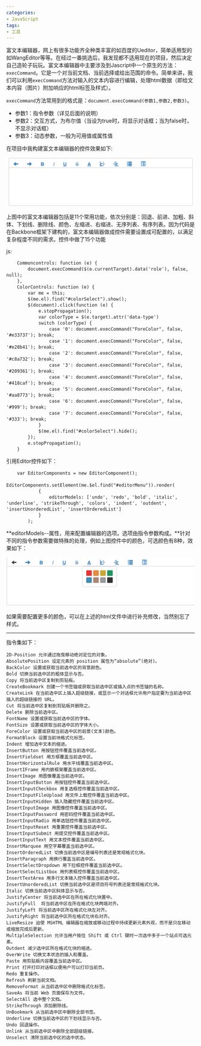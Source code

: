 ```yaml
---
categories:
- JavaScript
tags:
- 工具
---
```

富文本编辑器，网上有很多功能齐全种类丰富的如百度的Ueditor，简单适用型的如WangEditor等等。在经过一番挑选后，我发现都不适用现在的项目，然后决定自己造轮子玩玩。富文本编辑器中主要涉及到Jascript中一个原生的方法：`execCommand`。它是一个对当前文档、当前选择或给出范围的命令。简单来讲，我们可以利用`execCommand`方法对输入的文本内容进行编辑，处理html数据（即给文本内容（图片）附加响应的html标签及样式）。

 `execCommand`方法常用到的格式是：`document.execCommand(参数1,参数2,参数3)`。

- 参数1：指令参数（详见后面的说明）
- 参数2：交互方式，为布尔值（当设为true时，将显示对话框；当为false时，不显示对话框）
- 参数3：动态参数，一般为可用值或属性值

在项目中我构建富文本编辑器的控件效果如下:

![control](/jinus/img/2017111901.png)

上图中的富文本编辑器包括是11个常用功能，依次分别是：回退、前进、加粗、斜体、下划线、删除线、颜色、左缩进、右缩进、无序列表、有序列表。因为代码是在Backbone框架下建构的，富文本编辑器做成控件需要设置成可配置的，以满足复杂程度不同的需求。控件中做了15个功能


js:

        Commoncontrols: function (e) {
            document.execCommand($(e.currentTarget).data('role'), false, null);
        },
        ColorControls: function (e) {
            var me = this;
            $(me.el).find("#colorSelect").show();
            $(document).click(function (e) {
                e.stopPropagation();
                var colorType = $(e.target).attr('data-type')
                switch (colorType) {
                    case '0': document.execCommand("ForeColor", false, '#e33737'); break;
                    case '1': document.execCommand("ForeColor", false, '#e28b41'); break;
                    case '2': document.execCommand("ForeColor", false, '#c8a732'); break;
                    case '3': document.execCommand("ForeColor", false, '#209361'); break;
                    case '4': document.execCommand("ForeColor", false, '#418caf'); break;
                    case '5': document.execCommand("ForeColor", false, '#aa8773'); break;
                    case '6': document.execCommand("ForeColor", false, '#999'); break;
                    case '7': document.execCommand("ForeColor", false, '#333'); break;
                }
                $(me.el).find("#colorSelect").hide();
            });
            e.stopPropagation();
        }

引用Editor控件如下：

        var EditorComponents = new EditorComponent();
            EditorComponents.setElement(me.$el.find("#editorMenu")).render(
                {
                    editorModels: ['undo', 'redo', 'bold', 'italic', 'underline', 'strikeThrough', 'colors', 'indent', 'outdent', 'insertUnorderedList', 'insertOrderedList']
                }
            );

**editorModels--属性，用来配置编辑器的选项。选项由指令参数构成。**针对不同的指令参数需要做特殊的处理，例如上图控件中的颜色，可选颜色有8种，效果如下：

![result](/jinus/img/2017111902.png)

如果需要配置更多的颜色，可以在上述的html文件中进行补充修改，当然别忘了样式。

--------

指令集如下：

    2D-Position 允许通过拖曳移动绝对定位的对象。
    AbsolutePosition 设定元素的 position 属性为“absolute”(绝对)。
    BackColor 设置或获取当前选中区的背景颜色。
    Bold 切换当前选中区的粗体显示与否。
    Copy 将当前选中区复制到剪贴板。
    CreateBookmark 创建一个书签锚或获取当前选中区或插入点的书签锚的名称。
    CreateLink 在当前选中区上插入超级链接，或显示一个对话框允许用户指定要为当前选中区插入的超级链接的 URL。
    Cut 将当前选中区复制到剪贴板并删除之。
    Delete 删除当前选中区。
    FontName 设置或获取当前选中区的字体。
    FontSize 设置或获取当前选中区的字体大小。
    ForeColor 设置或获取当前选中区的前景(文本)颜色。
    FormatBlock 设置当前块格式化标签。
    Indent 增加选中文本的缩进。
    InsertButton 用按钮控件覆盖当前选中区。
    InsertFieldset 用方框覆盖当前选中区。
    InsertHorizontalRule 用水平线覆盖当前选中区。
    InsertIFrame 用内嵌框架覆盖当前选中区。
    InsertImage 用图像覆盖当前选中区。
    InsertInputButton 用按钮控件覆盖当前选中区。
    InsertInputCheckbox 用复选框控件覆盖当前选中区。
    InsertInputFileUpload 用文件上载控件覆盖当前选中区。
    InsertInputHidden 插入隐藏控件覆盖当前选中区。
    InsertInputImage 用图像控件覆盖当前选中区。
    InsertInputPassword 用密码控件覆盖当前选中区。
    InsertInputRadio 用单选钮控件覆盖当前选中区。
    InsertInputReset 用重置控件覆盖当前选中区。
    InsertInputSubmit 用提交控件覆盖当前选中区。
    InsertInputText 用文本控件覆盖当前选中区。
    InsertMarquee 用空字幕覆盖当前选中区。
    InsertOrderedList 切换当前选中区是编号列表还是常规格式化块。
    InsertParagraph 用换行覆盖当前选中区。
    InsertSelectDropdown 用下拉框控件覆盖当前选中区。
    InsertSelectListbox 用列表框控件覆盖当前选中区。
    InsertTextArea 用多行文本输入控件覆盖当前选中区。
    InsertUnorderedList 切换当前选中区是项目符号列表还是常规格式化块。
    Italic 切换当前选中区斜体显示与否。
    JustifyCenter 将当前选中区在所在格式化块置中。
    JustifyFull  将当前选中区在所在格式化块两端对齐。
    JustifyLeft 将当前选中区所在格式化块左对齐。 
    JustifyRight 将当前选中区所在格式化块右对齐。 
    LiveResize 迫使 MSHTML 编辑器在缩放或移动过程中持续更新元素外观，而不是只在移动或缩放完成后更新。
    MultipleSelection 允许当用户按住 Shift 或 Ctrl 键时一次选中多于一个站点可选元素。 
    Outdent 减少选中区所在格式化块的缩进。 
    OverWrite 切换文本状态的插入和覆盖。 
    Paste 用剪贴板内容覆盖当前选中区。  
    Print 打开打印对话框以便用户可以打印当前页。 
    Redo 重复操作。 
    Refresh 刷新当前文档。 
    RemoveFormat 从当前选中区中删除格式化标签。 
    SaveAs 将当前 Web 页面保存为文件。 
    SelectAll 选中整个文档。 
    StrikeThrough 添加删除线。 
    UnBookmark 从当前选中区中删除全部书签。 
    Underline 切换当前选中区的下划线显示与否。 
    Undo 回退操作。 
    Unlink 从当前选中区中删除全部超级链接。 
    Unselect 清除当前选中区的选中状态。
